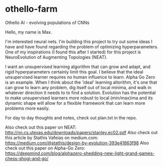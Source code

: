 # othello-farm
Othello AI - evolving populations of CNNs

Hello, my name is Max.

I'm interested neural nets. I'm building this project to try out some ideas I have and have found regarding the problem of optimizing hyperparameters. One of my inspirations (I found this after I started) for this project is NeuroEvolution of Augmenting Topologies (NEAT).

I want an unsupervised learning algorithm that can grow and adapt, and rigid hyperparameters certainly limit this goal. I believe that the ideal unsupervised learner requires no human influence to learn. Alpha Go Zero is an example. When I think about the 'ideal' learning altorithm, it's one that can grow to learn any problem, dig itself out of local minima, and walk in whatever direction it needs to to find a solution. Evolution has the potential to make unsupervised learners more robust to local (min/max)ima and its dynamic shape will allow for a flexible framework that can learn more problems more easily.

For day to day thoughts and notes, check out plan.txt in the repo. 

Also check out this paper on NEAT: http://nn.cs.utexas.edu/downloads/papers/stanley.ec02.pdf
Also check out this article by Stathis Vafeias on medium.com: https://medium.com/@stathis/design-by-evolution-393e41863f98
Also check out this paper on Alpha-Go Zero: https://deepmind.com/blog/alphazero-shedding-new-light-grand-games-chess-shogi-and-go/

